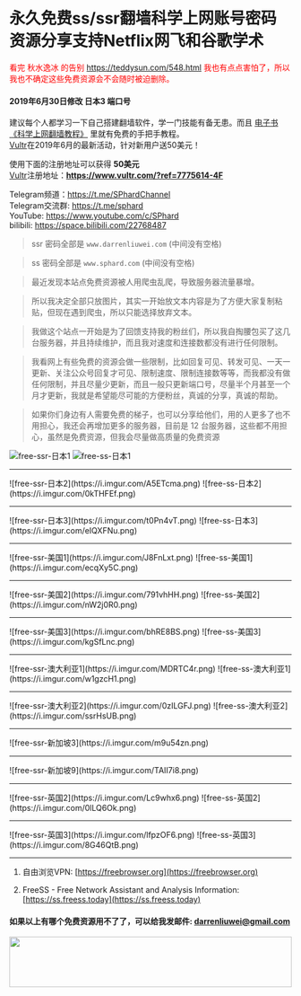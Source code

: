 # 永久免费ss/ssr翻墙科学上网账号密码资源分享支持Netflix网飞和谷歌学术
<font color="red">看完 秋水逸冰 的告别 <a href="https://teddysun.com/548.html">https://teddysun.com/548.html</a> 我也有点点害怕了，所以我也不确定这些免费资源会不会随时被迫删除。</font>

#### 2019年6月30日修改 日本3 端口号
建议每个人都学习一下自己搭建翻墙软件，学一门技能有备无患。而且 [电子书《科学上网翻墙教程》](https://darrenliuwei.com/ebooks/gfw) 里就有免费的手把手教程。<br>
[Vultr](https://www.vultr.com/?ref=7775614-4F)在2019年6月的最新活动，针对新用户送50美元！

使用下面的注册地址可以获得 **50美元**<br>
[Vultr](https://www.vultr.com/?ref=7775614-4F)注册地址：**https://www.vultr.com/?ref=7775614-4F**

Telegram频道：https://t.me/SPhardChannel<br>
Telegram交流群: https://t.me/sphard<br>
YouTube: https://www.youtube.com/c/SPhard<br>
bilibili: https://space.bilibili.com/22768487<br>
>ssr 密码全部是 `www.darrenliuwei.com` (中间没有空格)

>ss 密码全部是 `www.sphard.com` (中间没有空格)

>最近发现本站点免费资源被人用爬虫乱爬，导致服务器流量暴增。

>所以我决定全部只放图片，其实一开始放文本内容是为了方便大家复制粘贴，但现在遇到爬虫，所以只能选择放弃文本。

>我做这个站点一开始是为了回馈支持我的粉丝们，所以我自掏腰包买了这几台服务器，并且持续维护，而且我对速度和连接数都没有进行任何限制。

>我看网上有些免费的资源会做一些限制，比如回复可见、转发可见、一天一更新、关注公众号回复才可见、限制速度、限制连接数等等，而我都没有做任何限制，并且尽量少更新，而且一般只更新端口号，尽量半个月甚至一个月才更新，我就是希望能尽可能的方便粉丝，真诚的分享，真诚的帮助。

>如果你们身边有人需要免费的梯子，也可以分享给他们，用的人更多了也不用担心，我还会再增加更多的服务器，目前是 12 台服务器，这些都不用担心，虽然是免费资源，但我会尽量做高质量的免费资源


![free-ssr-日本1](https://i.imgur.com/sWVPlS1.png)
![free-ss-日本1](https://i.imgur.com/0dDyj68.png)
<hr>
![free-ssr-日本2](https://i.imgur.com/A5ETcma.png)
![free-ss-日本2](https://i.imgur.com/0kTHFEf.png)
<hr>
![free-ssr-日本3](https://i.imgur.com/t0Pn4vT.png)
![free-ss-日本3](https://i.imgur.com/eIQXFNu.png)
<hr>
![free-ssr-美国1](https://i.imgur.com/J8FnLxt.png)
![free-ss-美国1](https://i.imgur.com/ecqXy5C.png)
<hr>
![free-ssr-美国2](https://i.imgur.com/791vhHH.png)
![free-ss-美国2](https://i.imgur.com/nW2j0R0.png)
<hr>
![free-ssr-美国3](https://i.imgur.com/bhRE8BS.png)
![free-ss-美国3](https://i.imgur.com/kgSfLnc.png)
<hr>
![free-ssr-澳大利亚1](https://i.imgur.com/MDRTC4r.png)
![free-ss-澳大利亚1](https://i.imgur.com/w1gzcH1.png)
<hr>
![free-ssr-澳大利亚2](https://i.imgur.com/0zILGFJ.png)
![free-ss-澳大利亚2](https://i.imgur.com/ssrHsUB.png)
<hr>
![free-ssr-新加坡3](https://i.imgur.com/m9u54zn.png)
<hr>
![free-ssr-新加坡9](https://i.imgur.com/TAII7i8.png)
<hr>
![free-ssr-英国2](https://i.imgur.com/Lc9whx6.png)
![free-ss-英国2](https://i.imgur.com/0lLQ6Ok.png)
<hr>
![free-ssr-英国3](https://i.imgur.com/lfpzOF6.png)
![free-ss-英国3](https://i.imgur.com/8G46QtB.png)
<hr>

1. 自由浏览VPN: [https://freebrowser.org](https://freebrowser.org)

2. FreeSS - Free Network Assistant and Analysis Information: [https://ss.freess.today](https://ss.freess.today)

#### 如果以上有哪个免费资源用不了了，可以给我发邮件: darrenliuwei@gmail.com

<a href="https://www.vultr.com/?ref=7775614-4F"><img src="https://www.vultr.com/media/banner_1.png" width="100%" height="90"></a>